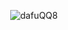 <p align = "center"> <img src="https://github.com/saiayn/QQ8ER/blob/master/Attention_is_all_you_need.jpg" alt="dafuQQ8" /></p>
